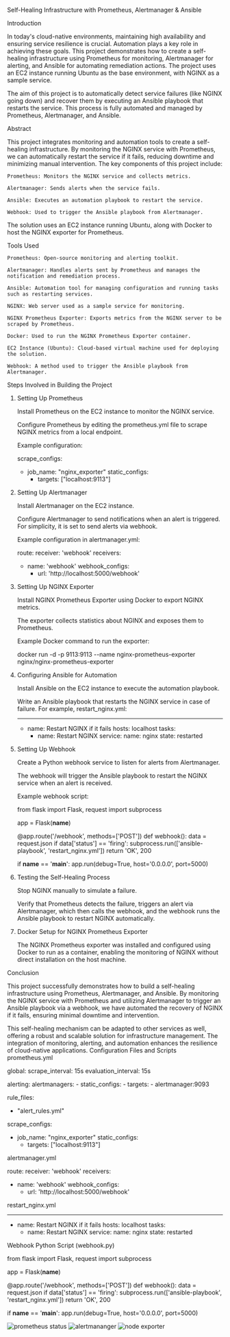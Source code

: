 Self-Healing Infrastructure with Prometheus, Alertmanager & Ansible


Introduction

In today's cloud-native environments, maintaining high availability and ensuring service resilience is crucial. Automation plays a key role in achieving these goals. This project demonstrates how to create a self-healing infrastructure using Prometheus for monitoring, Alertmanager for alerting, and Ansible for automating remediation actions. The project uses an EC2 instance running Ubuntu as the base environment, with NGINX as a sample service.


The aim of this project is to automatically detect service failures (like NGINX going down) and recover them by executing an Ansible playbook that restarts the service. This process is fully automated and managed by Prometheus, Alertmanager, and Ansible.



Abstract

This project integrates monitoring and automation tools to create a self-healing infrastructure. By monitoring the NGINX service with Prometheus, we can automatically restart the service if it fails, reducing downtime and minimizing manual intervention. The key components of this project include:


    Prometheus: Monitors the NGINX service and collects metrics.

    Alertmanager: Sends alerts when the service fails.

    Ansible: Executes an automation playbook to restart the service.

    Webhook: Used to trigger the Ansible playbook from Alertmanager.



The solution uses an EC2 instance running Ubuntu, along with Docker to host the NGINX exporter for Prometheus.



Tools Used

    Prometheus: Open-source monitoring and alerting toolkit.

    Alertmanager: Handles alerts sent by Prometheus and manages the notification and remediation process.

    Ansible: Automation tool for managing configuration and running tasks such as restarting services.

    NGINX: Web server used as a sample service for monitoring.

    NGINX Prometheus Exporter: Exports metrics from the NGINX server to be scraped by Prometheus.

    Docker: Used to run the NGINX Prometheus Exporter container.

    EC2 Instance (Ubuntu): Cloud-based virtual machine used for deploying the solution.

    Webhook: A method used to trigger the Ansible playbook from Alertmanager.



Steps Involved in Building the Project



1. Setting Up Prometheus


    Install Prometheus on the EC2 instance to monitor the NGINX service.

    Configure Prometheus by editing the prometheus.yml file to scrape NGINX metrics from a local endpoint.

    Example configuration:

    scrape_configs:
      - job_name: "nginx_exporter"
        static_configs:
          - targets: ["localhost:9113"]


2. Setting Up Alertmanager


    Install Alertmanager on the EC2 instance.

    Configure Alertmanager to send notifications when an alert is triggered. For simplicity, it is set to send alerts via webhook.

    Example configuration in alertmanager.yml:

    route:
      receiver: 'webhook'
    receivers:
      - name: 'webhook'
        webhook_configs:
          - url: 'http://localhost:5000/webhook'


3. Setting Up NGINX Exporter


    Install NGINX Prometheus Exporter using Docker to export NGINX metrics.

    The exporter collects statistics about NGINX and exposes them to Prometheus.

    Example Docker command to run the exporter:

    docker run -d -p 9113:9113 --name nginx-prometheus-exporter nginx/nginx-prometheus-exporter


4. Configuring Ansible for Automation


    Install Ansible on the EC2 instance to execute the automation playbook.

    Write an Ansible playbook that restarts the NGINX service in case of failure. For example, restart_nginx.yml:

    ---
    - name: Restart NGINX if it fails
      hosts: localhost
      tasks:
        - name: Restart NGINX
          service:
            name: nginx
            state: restarted



5. Setting Up Webhook



    Create a Python webhook service to listen for alerts from Alertmanager.

    The webhook will trigger the Ansible playbook to restart the NGINX service when an alert is received.

    Example webhook script:

    from flask import Flask, request
    import subprocess

    app = Flask(__name__)

    @app.route('/webhook', methods=['POST'])
    def webhook():
        data = request.json
        if data['status'] == 'firing':
            subprocess.run(['ansible-playbook', 'restart_nginx.yml'])
        return 'OK', 200

    if __name__ == '__main__':
        app.run(debug=True, host='0.0.0.0', port=5000)



6. Testing the Self-Healing Process



    Stop NGINX manually to simulate a failure.

    Verify that Prometheus detects the failure, triggers an alert via Alertmanager, which then calls the webhook, and the webhook runs the Ansible playbook to restart NGINX automatically.




7. Docker Setup for NGINX Prometheus Exporter



    The NGINX Prometheus exporter was installed and configured using Docker to run as a container, enabling the monitoring of NGINX without direct installation on the host machine.





Conclusion




This project successfully demonstrates how to build a self-healing infrastructure using Prometheus, Alertmanager, and Ansible. By monitoring the NGINX service with Prometheus and utilizing Alertmanager to trigger an Ansible playbook via a webhook, we have automated the recovery of NGINX if it fails, ensuring minimal downtime and intervention.

This self-healing mechanism can be adapted to other services as well, offering a robust and scalable solution for infrastructure management. The integration of monitoring, alerting, and automation enhances the resilience of cloud-native applications.
Configuration Files and Scripts
prometheus.yml

global:
  scrape_interval: 15s
  evaluation_interval: 15s

alerting:
  alertmanagers:
    - static_configs:
        - targets:
          - alertmanager:9093

rule_files:
  - "alert_rules.yml"

scrape_configs:
  - job_name: "nginx_exporter"
    static_configs:
      - targets: ["localhost:9113"]

alertmanager.yml

route:
  receiver: 'webhook'
receivers:
  - name: 'webhook'
    webhook_configs:
      - url: 'http://localhost:5000/webhook'

restart_nginx.yml

---
- name: Restart NGINX if it fails
  hosts: localhost
  tasks:
    - name: Restart NGINX
      service:
        name: nginx
        state: restarted

Webhook Python Script (webhook.py)

from flask import Flask, request
import subprocess

app = Flask(__name__)

@app.route('/webhook', methods=['POST'])
def webhook():
    data = request.json
    if data['status'] == 'firing':
        subprocess.run(['ansible-playbook', 'restart_nginx.yml'])
    return 'OK', 200

if __name__ == '__main__':
    app.run(debug=True, host='0.0.0.0', port=5000)


![prometheus status](https://github.com/user-attachments/assets/410779db-092b-44f4-a609-adfa40ac27da)
![alertmananger](https://github.com/user-attachments/assets/0b63c4fa-6e5c-4487-84c0-97a7b2a57090)
![node exporter](https://github.com/user-attachments/assets/c0d43f65-e2e5-42fc-85c9-9ce15713e0d4)
